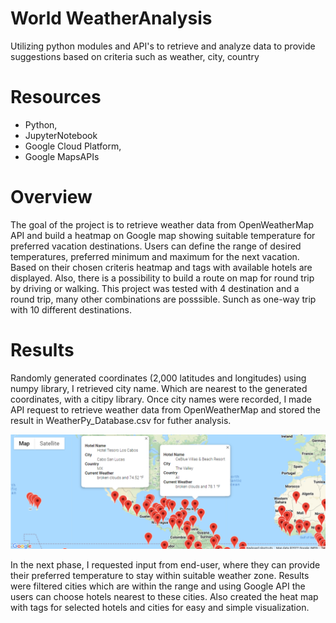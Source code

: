 # World WeatherAnalysis
Utilizing python modules and API's to retrieve and analyze data to provide suggestions based on criteria such as weather, city, country
# Resources
* Python, 
* JupyterNotebook
* Google Cloud Platform, 
* Google MapsAPIs
# Overview 
The goal of the project is to retrieve weather data from OpenWeatherMap API and build a heatmap on Google map showing suitable temperature for preferred vacation destinations. Users can define the range of desired temperatures, preferred minimum and maximum for the next vacation. Based on their chosen criteris heatmap and tags with available hotels are displayed. Also, there is a possibility to build a route on map for round trip by driving or walking. This project was tested with 4 destination and a round trip, many other combinations are posssible. Sunch as one-way trip with 10 different destinations.
# Results
Randomly generated coordinates (2,000 latitudes and longitudes) using numpy library, I retrieved city name. Which are nearest to the generated coordinates, with a citipy library. Once city names were recorded, I made API request to retrieve weather data from OpenWeatherMap and stored the result in WeatherPy_Database.csv for futher analysis.

![](/vacation_search/WeatherPy_vacation_map.png "Final Result from Scarpping Data")

In the next phase, I requested input from end-user, where they can provide their preferred temperature to stay within suitable weather zone. Results were filtered cities which are within the range and using Google API the users can choose hotels nearest to these cities. Also created the heat map with tags for selected hotels and cities for easy and simple visualization.
